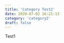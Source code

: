 ```yaml
---
title: 'Category Test2'
date: 2020-07-02 16:21:13
category: 'category2'
draft: false
---
```


Test1
